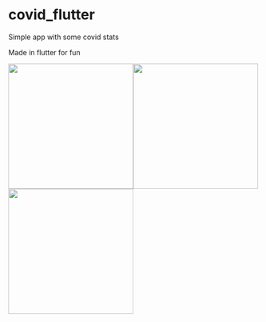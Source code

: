# covid_flutter

Simple app with some covid stats

Made in flutter for fun

<img src="https://i.imgur.com/4P4YG9C.jpg" width="250"><img src="https://i.imgur.com/WwIAADp.jpgjpg" width="250"><img src="https://i.imgur.com/GW0mgjN.jpg" width="250">
